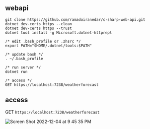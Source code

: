 ## webapi
```
git clone https://github.com/ramadoiranedar/c-sharp-web-api.git
dotnet dev-certs https --clean
dotnet dev-certs https --trust
dotnet tool install -g Microsoft.dotnet-httprepl

/* edit .bash_profile or .zhsrc */
export PATH="$HOME/.dotnet/tools:$PATH"

/* update bash */
. ~/.bash_profile

/* run server */
dotnet run

/* access */
GET https://localhost:7238/weatherforecast
```
## access
GET `https://localhost:7238/weatherforecast`

![Screen Shot 2022-12-04 at 9 45 35 PM](https://user-images.githubusercontent.com/58647636/205497291-269c170c-f5be-47f6-a87d-7ad5c4876f3f.png)

